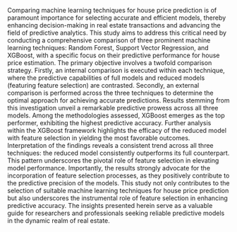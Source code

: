 Comparing machine learning techniques for house price prediction is of paramount importance for selecting accurate 
and efficient models, thereby enhancing decision-making in real estate transactions and advancing the field of 
predictive analytics. This study aims to address this critical need by conducting a comprehensive comparison of three 
prominent machine learning techniques: Random Forest, Support Vector Regression, and XGBoost, with a specific focus on 
their predictive performance for house price estimation. The primary objective involves a twofold comparison strategy. 
Firstly, an internal comparison is executed within each technique, where the predictive capabilities of full models and 
reduced models (featuring feature selection) are contrasted. Secondly, an external comparison is performed across the 
three techniques to determine the optimal approach for achieving accurate predictions. Results stemming from this 
investigation unveil a remarkable predictive prowess across all three models. Among the methodologies assessed, XGBoost 
emerges as the top performer, exhibiting the highest predictive accuracy. Further analysis within the XGBoost framework 
highlights the efficacy of the reduced model with feature selection in yielding the most favorable outcomes. Interpretation
of the findings reveals a consistent trend across all three techniques: the reduced model consistently outperforms its full
counterpart. This pattern underscores the pivotal role of feature selection in elevating model performance. Importantly, the
results strongly advocate for the incorporation of feature selection processes, as they positively contribute to the 
predictive precision of the models. This study not only contributes to the selection of suitable machine learning techniques
for house price prediction but also underscores the instrumental role of feature selection in enhancing predictive accuracy. 
The insights presented herein serve as a valuable guide for researchers and professionals seeking reliable predictive models 
in the dynamic realm of real estate.
